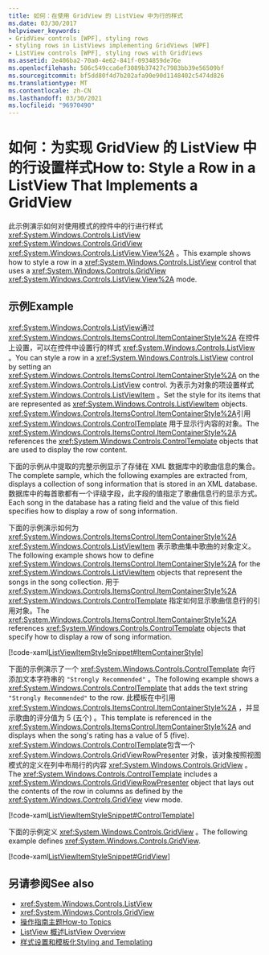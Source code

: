 ```yaml
---
title: 如何：在使用 GridView 的 ListView 中为行的样式
ms.date: 03/30/2017
helpviewer_keywords:
- GridView controls [WPF], styling rows
- styling rows in ListViews implementing GridViews [WPF]
- ListView controls [WPF], styling rows with GridViews
ms.assetid: 2e406ba2-70a0-4e62-841f-0934859de76e
ms.openlocfilehash: 586c549cca6ef3089b37427c7983bb39e56509bf
ms.sourcegitcommit: bf5dd80f4d7b202afa90e90d1148402c5474d826
ms.translationtype: MT
ms.contentlocale: zh-CN
ms.lasthandoff: 03/30/2021
ms.locfileid: "96970490"
---
```

# <a name="how-to-style-a-row-in-a-listview-that-implements-a-gridview"></a><span data-ttu-id="91cfc-102">如何：为实现 GridView 的 ListView 中的行设置样式</span><span class="sxs-lookup"><span data-stu-id="91cfc-102">How to: Style a Row in a ListView That Implements a GridView</span></span>
<span data-ttu-id="91cfc-103">此示例演示如何对使用模式的控件中的行进行样式 <xref:System.Windows.Controls.ListView> <xref:System.Windows.Controls.GridView> <xref:System.Windows.Controls.ListView.View%2A> 。</span><span class="sxs-lookup"><span data-stu-id="91cfc-103">This example shows how to style a row in a <xref:System.Windows.Controls.ListView> control that uses a <xref:System.Windows.Controls.GridView> <xref:System.Windows.Controls.ListView.View%2A> mode.</span></span>  
  
## <a name="example"></a><span data-ttu-id="91cfc-104">示例</span><span class="sxs-lookup"><span data-stu-id="91cfc-104">Example</span></span>  
 <span data-ttu-id="91cfc-105"><xref:System.Windows.Controls.ListView>通过 <xref:System.Windows.Controls.ItemsControl.ItemContainerStyle%2A> 在控件上设置，可以在控件中设置行的样式 <xref:System.Windows.Controls.ListView> 。</span><span class="sxs-lookup"><span data-stu-id="91cfc-105">You can style a row in a <xref:System.Windows.Controls.ListView> control by setting an <xref:System.Windows.Controls.ItemsControl.ItemContainerStyle%2A> on the <xref:System.Windows.Controls.ListView> control.</span></span> <span data-ttu-id="91cfc-106">为表示为对象的项设置样式 <xref:System.Windows.Controls.ListViewItem> 。</span><span class="sxs-lookup"><span data-stu-id="91cfc-106">Set the style for its items that are represented as <xref:System.Windows.Controls.ListViewItem> objects.</span></span> <span data-ttu-id="91cfc-107"><xref:System.Windows.Controls.ItemsControl.ItemContainerStyle%2A>引用 <xref:System.Windows.Controls.ControlTemplate> 用于显示行内容的对象。</span><span class="sxs-lookup"><span data-stu-id="91cfc-107">The <xref:System.Windows.Controls.ItemsControl.ItemContainerStyle%2A> references the <xref:System.Windows.Controls.ControlTemplate> objects that are used to display the row content.</span></span>  
  
 <span data-ttu-id="91cfc-108">下面的示例从中提取的完整示例显示了存储在 XML 数据库中的歌曲信息的集合。</span><span class="sxs-lookup"><span data-stu-id="91cfc-108">The complete sample, which the following examples are extracted from, displays a collection of song information that is stored in an XML database.</span></span> <span data-ttu-id="91cfc-109">数据库中的每首歌都有一个评级字段，此字段的值指定了歌曲信息行的显示方式。</span><span class="sxs-lookup"><span data-stu-id="91cfc-109">Each song in the database has a rating field and the value of this field specifies how to display a row of song information.</span></span>  
  
 <span data-ttu-id="91cfc-110">下面的示例演示如何为 <xref:System.Windows.Controls.ItemsControl.ItemContainerStyle%2A> <xref:System.Windows.Controls.ListViewItem> 表示歌曲集中歌曲的对象定义。</span><span class="sxs-lookup"><span data-stu-id="91cfc-110">The following example shows how to define <xref:System.Windows.Controls.ItemsControl.ItemContainerStyle%2A> for the <xref:System.Windows.Controls.ListViewItem> objects that represent the songs in the song collection.</span></span> <span data-ttu-id="91cfc-111">用于 <xref:System.Windows.Controls.ItemsControl.ItemContainerStyle%2A> <xref:System.Windows.Controls.ControlTemplate> 指定如何显示歌曲信息行的引用对象。</span><span class="sxs-lookup"><span data-stu-id="91cfc-111">The <xref:System.Windows.Controls.ItemsControl.ItemContainerStyle%2A> references <xref:System.Windows.Controls.ControlTemplate> objects that specify how to display a row of song information.</span></span>  
  
 [!code-xaml[ListViewItemStyleSnippet#ItemContainerStyle](~/samples/snippets/csharp/VS_Snippets_Wpf/ListViewItemStyleSnippet/CS/Window1.xaml#itemcontainerstyle)]  
  
 <span data-ttu-id="91cfc-112">下面的示例演示了一个 <xref:System.Windows.Controls.ControlTemplate> 向行添加文本字符串的 `"Strongly Recommended"` 。</span><span class="sxs-lookup"><span data-stu-id="91cfc-112">The following example shows a <xref:System.Windows.Controls.ControlTemplate> that adds the text string `"Strongly Recommended"` to the row.</span></span> <span data-ttu-id="91cfc-113">此模板在中引用 <xref:System.Windows.Controls.ItemsControl.ItemContainerStyle%2A> ，并显示歌曲的评分值为 5 (五个) 。</span><span class="sxs-lookup"><span data-stu-id="91cfc-113">This template is referenced in the <xref:System.Windows.Controls.ItemsControl.ItemContainerStyle%2A> and displays when the song's rating has a value of 5 (five).</span></span> <span data-ttu-id="91cfc-114"><xref:System.Windows.Controls.ControlTemplate>包含一个 <xref:System.Windows.Controls.GridViewRowPresenter> 对象，该对象按照视图模式的定义在列中布局行的内容 <xref:System.Windows.Controls.GridView> 。</span><span class="sxs-lookup"><span data-stu-id="91cfc-114">The <xref:System.Windows.Controls.ControlTemplate> includes a <xref:System.Windows.Controls.GridViewRowPresenter> object that lays out the contents of the row in columns as defined by the <xref:System.Windows.Controls.GridView> view mode.</span></span>  
  
 [!code-xaml[ListViewItemStyleSnippet#ControlTemplate](~/samples/snippets/csharp/VS_Snippets_Wpf/ListViewItemStyleSnippet/CS/Window1.xaml#controltemplate)]  
  
 <span data-ttu-id="91cfc-115">下面的示例定义 <xref:System.Windows.Controls.GridView> 。</span><span class="sxs-lookup"><span data-stu-id="91cfc-115">The following example defines <xref:System.Windows.Controls.GridView>.</span></span>  
  
 [!code-xaml[ListViewItemStyleSnippet#GridView](~/samples/snippets/csharp/VS_Snippets_Wpf/ListViewItemStyleSnippet/CS/Window1.xaml#gridview)]  
  
## <a name="see-also"></a><span data-ttu-id="91cfc-116">另请参阅</span><span class="sxs-lookup"><span data-stu-id="91cfc-116">See also</span></span>

- <xref:System.Windows.Controls.ListView>
- <xref:System.Windows.Controls.GridView>
- [<span data-ttu-id="91cfc-117">操作指南主题</span><span class="sxs-lookup"><span data-stu-id="91cfc-117">How-to Topics</span></span>](listview-how-to-topics.md)
- [<span data-ttu-id="91cfc-118">ListView 概述</span><span class="sxs-lookup"><span data-stu-id="91cfc-118">ListView Overview</span></span>](listview-overview.md)
- [<span data-ttu-id="91cfc-119">样式设置和模板化</span><span class="sxs-lookup"><span data-stu-id="91cfc-119">Styling and Templating</span></span>](/dotnet/desktop-wpf/fundamentals/styles-templates-overview)
